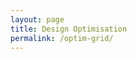 ```yaml
---
layout: page
title: Design Optimisation
permalink: /optim-grid/
---
```


<!-- model-viewer runtime (same as your single-view page) -->
<script type="module" src="https://unpkg.com/@google/model-viewer@latest/dist/model-viewer.min.js"></script>
<script nomodule src="https://unpkg.com/@google/model-viewer@latest/dist/model-viewer-legacy.js"></script>

<style>
  .grid {
    display: grid;
    grid-template-columns: repeat(4, 1fr);
    gap: 16px;
  }
  @media (max-width: 1200px) { .grid { grid-template-columns: repeat(2, 1fr); } }
  @media (max-width: 700px)  { .grid { grid-template-columns: 1fr; } }

  .tile {
    background: #ffffff;
    border-radius: 14px;
    overflow: hidden;
    box-shadow: 0 6px 20px rgba(0,0,0,.12);
  }
  .tile model-viewer {
    width: 100%;
    height: 260px;      /* adjust height if you want */
    background: #ffffff;
    outline: none;
  }
</style>

<div class="grid">
  <!-- Eight tiles; src is set by JS from data-file to avoid path issues -->
  <div class="tile"><model-viewer data-file="assets/flow/pop_00_opt.glb"
       camera-controls disable-zoom disable-pan interaction-prompt="none"
       exposure="1" shadow-intensity="0"
       camera-orbit="180deg 75deg auto" loading="lazy" reveal="auto"></model-viewer></div>

  <div class="tile"><model-viewer data-file="assets/flow/pop_01_opt.glb"
       camera-controls disable-zoom disable-pan interaction-prompt="none"
       exposure="1" shadow-intensity="0"
       camera-orbit="180deg 75deg auto" loading="lazy" reveal="auto"></model-viewer></div>

  <div class="tile"><model-viewer data-file="assets/flow/pop_02_opt.glb"
       camera-controls disable-zoom disable-pan interaction-prompt="none"
       exposure="1" shadow-intensity="0"
       camera-orbit="180deg 75deg auto" loading="lazy" reveal="auto"></model-viewer></div>

  <div class="tile"><model-viewer data-file="assets/flow/pop_03_opt.glb"
       camera-controls disable-zoom disable-pan interaction-prompt="none"
       exposure="1" shadow-intensity="0"
       camera-orbit="180deg 75deg auto" loading="lazy" reveal="auto"></model-viewer></div>

  <div class="tile"><model-viewer data-file="assets/flow/pop_04_opt.glb"
       camera-controls disable-zoom disable-pan interaction-prompt="none"
       exposure="1" shadow-intensity="0"
       camera-orbit="180deg 75deg auto" loading="lazy" reveal="auto"></model-viewer></div>

  <div class="tile"><model-viewer data-file="assets/flow/pop_05_opt.glb"
       camera-controls disable-zoom disable-pan interaction-prompt="none"
       exposure="1" shadow-intensity="0"
       camera-orbit="180deg 75deg auto" loading="lazy" reveal="auto"></model-viewer></div>

  <div class="tile"><model-viewer data-file="assets/flow/pop_06_opt.glb"
       camera-controls disable-zoom disable-pan interaction-prompt="none"
       exposure="1" shadow-intensity="0"
       camera-orbit="180deg 75deg auto" loading="lazy" reveal="auto"></model-viewer></div>

  <div class="tile"><model-viewer data-file="assets/flow/pop_07_opt.glb"
       camera-controls disable-zoom disable-pan interaction-prompt="none"
       exposure="1" shadow-intensity="0"
       camera-orbit="180deg 75deg auto" loading="lazy" reveal="auto"></model-viewer></div>
</div>

<script>
  // Compute site base path once (works on user & project pages)
  const BASE = '{{ "/" | relative_url }}'.replace(/\/+$/, '') + '/';

  document.addEventListener('DOMContentLoaded', () => {
    const viewers = document.querySelectorAll('model-viewer[data-file]');
    viewers.forEach(mv => {
      // Set src with correct base path
      const file = mv.getAttribute('data-file').replace(/^\/+/, '');
      mv.src = BASE + file;

      // Autoplay the "frames" animation exactly once, then hold final
      mv.addEventListener('load', () => {
        try {
          mv.animationName = 'frames';
          // play then pause at the end
          const onTick = () => {
            // mv.duration becomes available after load; pause when done
            if (mv.duration > 0 && mv.currentTime >= mv.duration) {
              mv.pause();
              mv.removeEventListener('timeupdate', onTick);
            }
          };
          mv.addEventListener('timeupdate', onTick);
          mv.play();
        } catch (e) { /* ignore */ }
      });
    });
  });
</script>
